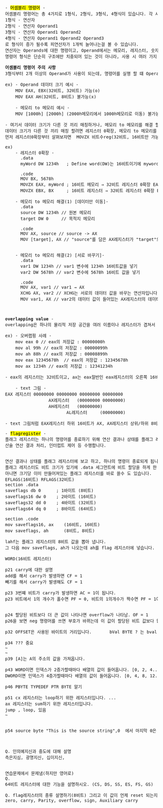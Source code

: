 <pre>
- <mark>어셈블리 명령어</mark> -
어셈블리 명령어는 총 4가지로 1형식, 2형식, 3형식, 4형식이 있습니다. 각 사용할 때의 사용 형식은 
1형식 - 연산자
2형식 - 연산자 Operand1
3형식 - 연산자 Operand1 Operand2
4형식 - 연산자 Operand1 Operand2 Operand3
로 형식이 증가 될수록 피연산자가 1개씩 늘어나는걸 볼 수 있습니다. 
연산자는 Operands에 대한 명령이고, Operand에서는 메모리, 레지스터, 숫자를 넣을 수 있습니다.
명령어 형식은 단순히 구조에만 치중되어 있는 것이 아니라, 사용 시 여러 가지 주의사항도 있습니다.

<b>어셈블리 명령어 주의 사항</b>
3형식부터 2개 이상의 Operand가 사용이 되는데, 명령어를 실행 할 떄 Operand끼리의 데이터 크기가 같아야하고,  메모리 to 메모리 즉, 메모리끼리의 행동이 제한됩니다.

ex) - Operand 데이터 크기 예시 -
    MOV EAX, EBX(32비트, 32비트) 가능(o) 
    MOV EAX AH(32비트, 8비트) 불가능(x)

    - 메모리 to 메모리 예시 -
    MOV [1000h] [2000h] (2000h메모리에서 1000h메모리로 이동) 불가능(x)

- 여기서 데이터 크기가 다른 것 끼리 매칭하거나, 메모리 to 메모리를 해결 할 수 있는 방법이 있습니다.
데이터 크기가 다른 것 끼리 매칭 할려면 레지스터 0확장, 메모리 to 메모리를 해결 할려면 레지스터를 이용하여 옮기는 방법입니다.
먼저 레지스터0확장부터 살펴보자면  MOVZX 비트수reg(32비트, 16비트만 가능), 비트수reg/mem(16비트, 8비트만 가능) 이고 왼쪽레지스터가 오른쪽 레지스터 or 메모리의 데이터  크기보다 커야 합니다. 
    
ex) 
    - 레지스터 0확장 -
      .data
      myWord DW 1234h   ; Define word(DW)는 16비트이기에 myword라는 변수 선언 후 16비트 1234h의 메모리를 넣음 
      
      .code
      MOV BX, 5678h
      MOVZX EAX, myWord ; 16비트 메모리 → 32비트 레지스터 0확장 EAX는 (0000 0000 0000 0000 0001 0010 0011 0100) 데이터 저장
      MOVZX EBX, BX     ; 16비트 레지스터 → 32비트 레지스터 0확장 EBX는 (0000 0000 0000 0000 0101 0110 0111 1000) 데이터 저장

    - 메모리 to 메모리 해결(1) [데이터만 이동]-
      .data
      source DW 1234h // 원본 메모리
      target DW 0     // 목적지 메모리

      .code
      MOV AX, source // source -> AX
      MOV [target], AX // "source"를 담은 AX레지스터가 "target"으로 선언된 메모리에 데이터 복사 이동 


    - 메모리 to 메모리 해결(2) [서로 바꾸기]-
      .data
      var1 DW 1234h // var1 변수에 1234h 16비트값을 넣기
      var2 DW 5678h // var2 변수에 5678h 16비트 값을 넣기

      .code
      MOV AX, var1 // var1 → AX
      XCHG AX, var2 // XCHG는 서로의 데이터 값을 바꾸는 연산자입니다. [varl] 이 들어있는 AX레지스터의 데이터와 [var2]의 데이터를 서로 바꿉니다.   var2 = AX(var1)
      MOV var1, AX // var2의 데이터 값이 들어있는 AX레지스터의 데이터를 var1에 넣습니다.   var1 = AX(var2)      

    

<b>overlapping value</b> -
overlapping은 하나의 물리적 저장 공간을 여러 이름이나 레지스터가 겹쳐서 사용하는 것을 의미합니다.

ex) - 오버랩핑 사례 -
    mov eax 0 // eax의 저장값 : 00000000h 
    mov al 99h // eax의 저장값 : 00000099h
    mov ah 88h // eax의 저장값 : 00008899h
    mov eax 12345678h  // eax의 저장값 : 12345678h
    mov ax 1234h // eax의 저장값 : 12341234h

- eax의 레지스터는 32비트이고, ax는 eax절반인 eax레지스터의 오른쪽 16비트, ah은 ax의 절반인 ax레지스터의 왼쪽 8비트, al은 ax의 절반인 ax레지스터인 오른쪽 8비트를 담당하고 있습니다. 간단하게 텍스트 그림으로 표현한다면

    - text 그림 -
EAX 레지스터 00000000 00000000 00000000 00000000  
                 AX레지스터   (00000000 00000000)                        
                 AH레지스터   (00000000)
                        AL레지스터     (00000000)

- text 그림처럼 EAX레지스터 하위 16비트가 AX, AX레지스터 상위/하위 8비트가 AH/AL로 할당되어 있는 걸 볼 수 있고, 떄문에 오버랩핑이 될 수 있었던 이유를 알 수 있었습니다.

- <mark>flagregister</mark> -
플래그 레지스터는 하나의 명령어를 종료하기 위해 연산 결과나 상태를 플래그 레지스터에 보고 후 저장 하는 레지스터를 의미합니다. 이 기록을 바탕으로 조건 분기, 
산술 연산 결과 처리, 인터럽트 제어 등 수행합니다.  


연산 결과나 상태를 플래그 레지스터에 보고 하고, 하나의 명령이 종료되게 됩니다.
플래그 레지스터도 비트 크기가 있기에 .data 세그먼트에 비트 할당을 하게 한 후 .code 세그먼트에서 씁니다.
아니면 크기당 이미 만들어져있는 플래그 레지스터를 바로 쓸수 도 있습니다. 
EFLAGS(16비트) RFLAGS(32비트)
section .data
saveflags db 0      ; 1바이트 (8비트)
saveflags16 dw 0    ; 2바이트 (16비트)
saveflags32 dd 0    ; 4바이트 (32비트)
saveflags64 dq 0    ; 8바이트 (64비트)

section .code
mov saveflags16, ax    (16비트, 16비트)
mov saveflags, ah      (8비트, 8비트)

lahf는 플래그 레지스터의 8비트 값을 뽑아 냅니다. 
그 다음 mov saveflags, ah가 나오는데 ah를 flag 레지스터에 넣습니다.

WORD(16비트 레지스터)

p21 carry에 대한 설명
add를 해서 carry가 발생하면 CF = 1
빼기를 해서 carry가 발생해도 CF = 1

p23 3번쨰 비트가 carry가 발생하면 AC = 1이 됩니다. 
p23 비트에서 1의 개수가 홀수면 PF = 0, 비트의 1의개수가 짝수면 PF = 1이입니다.


p24 할당된 비트보다 더 큰 값이 나타나면 overflow가 나타남. OF = 1 
p26을 보면 neg 명령어를 쓰면 부호가 바뀌는데 이 값이 할당된 비트 값보다 많으면 overflow가 일어 난다. OF = 1이 되고, 음수 값이여도 오버플로우가 일어납니다 (이때는 음수 값보다 작을때) OF = 1

p32 OFFSET은 사용된 바이트의 거리입니다.       bVal BYTE ? 는 bval 변수 선언만 하고 값을 넣지 않았기에 OFFSET은 1이 됩니다.

p34 ??? 중요
~
~
p39 [A]는 A의 주소의 값을 가져옵니다. 

p43 WORD이면 인덱스가 2증가할때마다 배열의 값이 들어옵니다. [0, 2, 4..., ] OFFSET 각 2
DWORD이면 인덱스가 4증가할때마다 배열의 값이 들어옵니다. [0, 4, 8, 12...] OFFSET 각 4

p46 PBYTE TYPEDEF PTR BYTE 알기

p51 cx 레지스터는 loop하기 위한 레지스터입니다. ...
ax 레지스터는 sum하기 위한 레지스터입니다.
jump , loop, 있음
~


p54 source byte "This is the source string",0  에서 마지막 0은  Null값입니다.



Q. 인의예지신과 중도에 대해 설명
측은지심, 광명지신, 십이지신, 


연습문제에서 문제냄(하지만 영어로)
Q.
64비트 레지스터에 대한 기능을 설명하시오. (CS, DS, SS, ES, FS, GS)

Q. flag레지스터의 종류 설명하기(8비트) 그리고 이 값이 언제 reset 되는지도 확인
zero, carry, Parity, overflow, sign, Auxiliary carry 

</pre>
